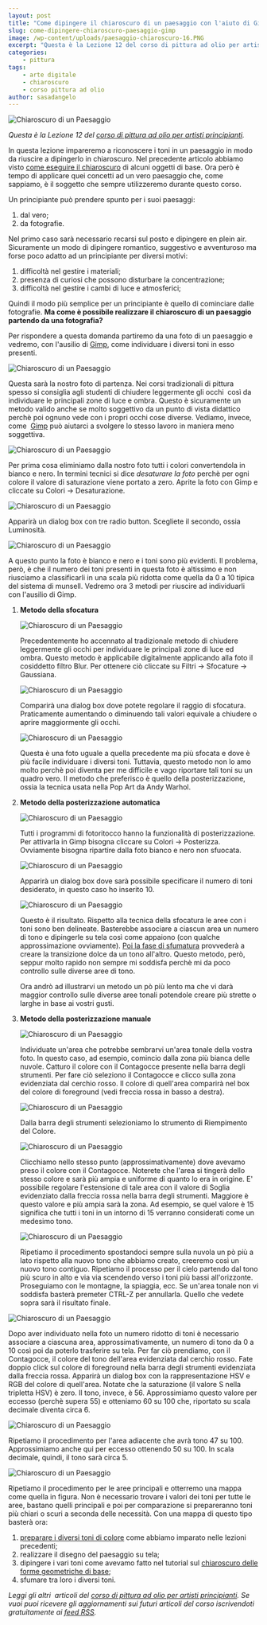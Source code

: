 ```yaml
---
layout: post
title: "Come dipingere il chiaroscuro di un paesaggio con l'aiuto di Gimp"
slug: come-dipingere-chiaroscuro-paesaggio-gimp
image: /wp-content/uploads/paesaggio-chiaroscuro-16.PNG
excerpt: "Questa è la Lezione 12 del corso di pittura ad olio per artisti principianti. In questa lezione impareremo a riconoscere i toni in un paesaggio in modo da"
categories:
    - pittura
tags:
    - arte digitale
    - chiaroscuro
    - corso pittura ad olio
author: sasadangelo
---
```


![Chiaroscuro di un Paesaggio](/wp-content/uploads/paesaggio-chiaroscuro-16.PNG "Chiaroscuro di un Paesaggio")

_Questa è la Lezione 12 del _[corso di pittura ad olio per artisti principianti](https://www.disegnoepittura.it/corso-pittura-olio-artisti-principianti-2/).__

In questa lezione impareremo a riconoscere i toni in un paesaggio in modo da riuscire a dipingerlo in chiaroscuro. Nel precedente articolo abbiamo visto [come eseguire il chiaroscuro](https://www.disegnoepittura.it/corso-pittura-olio-artisti-principianti-chiaroscuro-forme-geometriche-base/) di alcuni oggetti di base. Ora però è tempo di applicare quei concetti ad un vero paesaggio che, come sappiamo, è il soggetto che sempre utilizzeremo durante questo corso.

Un principiante può prendere spunto per i suoi paesaggi:

1. dal vero;
2. da fotografie.

Nel primo caso sarà necessario recarsi sul posto e dipingere en plein air. Sicuramente un modo di dipingere romantico, suggestivo e avventuroso ma forse poco adatto ad un principiante per diversi motivi:

1. difficoltà nel gestire i materiali;
2. presenza di curiosi che possono disturbare la concentrazione;
3. difficoltà nel gestire i cambi di luce e atmosferici;

Quindi il modo più semplice per un principiante è quello di cominciare dalle fotografie. **Ma come è possibile realizzare il chiaroscuro di un paesaggio partendo da una fotografia?**

Per rispondere a questa domanda partiremo da una foto di un paesaggio e vedremo, con l'ausilio di [Gimp](https://www.disegnoepittura.it/digital-painting-gimp/), come individuare i diversi toni in esso presenti.

![Chiaroscuro di un Paesaggio](/wp-content/uploads/paesaggio-chiaroscuro.PNG "Chiaroscuro di un Paesaggio")

Questa sarà la nostro foto di partenza. Nei corsi tradizionali di pittura spesso si consiglia agli studenti di chiudere leggermente gli occhi  così da individuare le principali zone di luce e ombra. Questo è sicuramente un metodo valido anche se molto soggettivo da un punto di vista didattico perchè poi ognuno vede con i propri occhi cose diverse. Vediamo, invece, come  [Gimp](https://www.disegnoepittura.it/digital-painting-gimp/) può aiutarci a svolgere lo stesso lavoro in maniera meno soggettiva.

![Chiaroscuro di un Paesaggio](/wp-content/uploads/paesaggio-chiaroscuro-1.PNG "Chiaroscuro di un Paesaggio")

Per prima cosa eliminiamo dalla nostro foto tutti i colori convertendola in bianco e nero. In termini tecnici si dice _desaturare la foto_ perchè per ogni colore il valore di saturazione viene portato a zero. Aprite la foto con Gimp e cliccate su Colori -> Desaturazione.

![Chiaroscuro di un Paesaggio](/wp-content/uploads/paesaggio-chiaroscuro-2.PNG "Chiaroscuro di un Paesaggio")

Apparirà un dialog box con tre radio button. Scegliete il secondo, ossia Luminosità.

![Chiaroscuro di un Paesaggio](/wp-content/uploads/paesaggio-chiaroscuro-3.PNG "Chiaroscuro di un Paesaggio")

A questo punto la foto è bianco e nero e i toni sono più evidenti. Il problema, però, è che il numero dei toni presenti in questa foto è altissimo e non riusciamo a classificarli in una scala più ridotta come quella da 0 a 10 tipica del sistema di munsell. Vedremo ora 3 metodi per riuscire ad individuarli con l'ausilio di Gimp.

1. **Metodo della sfocatura**
    
    ![Chiaroscuro di un Paesaggio](/wp-content/uploads/paesaggio-chiaroscuro-4.PNG "Chiaroscuro di un Paesaggio")
    
    Precedentemente ho accennato al tradizionale metodo di chiudere leggermente gli occhi per individuare le principali zone di luce ed ombra. Questo metodo è applicabile digitalmente applicando alla foto il cosiddetto filtro Blur. Per ottenere ciò cliccate su Filtri -> Sfocature -> Gaussiana.
    
    ![Chiaroscuro di un Paesaggio](/wp-content/uploads/paesaggio-chiaroscuro-5.PNG "Chiaroscuro di un Paesaggio")
    
    Comparirà una dialog box dove potete regolare il raggio di sfocatura. Praticamente aumentando o diminuendo tali valori equivale a chiudere o aprire maggiormente gli occhi.
    
    ![Chiaroscuro di un Paesaggio](/wp-content/uploads/paesaggio-chiaroscuro-6.PNG "Chiaroscuro di un Paesaggio")
    
    Questa è una foto uguale a quella precedente ma più sfocata e dove è più facile individuare i diversi toni. Tuttavia, questo metodo non lo amo molto perchè poi diventa per me difficile e vago riportare tali toni su un quadro vero. Il metodo che preferisco è quello della posterizzazione, ossia la tecnica usata nella Pop Art da Andy Warhol.
    
2. **Metodo della posterizzazione automatica**
    
    ![Chiaroscuro di un Paesaggio](/wp-content/uploads/paesaggio-chiaroscuro-7.PNG "Chiaroscuro di un Paesaggio")
    
    Tutti i programmi di fotoritocco hanno la funzionalità di posterizzazione. Per attivarla in Gimp bisogna cliccare su Colori -> Posterizza. Ovviamente bisogna ripartire dalla foto bianco e nero non sfuocata.
    
    ![Chiaroscuro di un Paesaggio](/wp-content/uploads/paesaggio-chiaroscuro-8.PNG "Chiaroscuro di un Paesaggio")
    
    Apparirà un dialog box dove sarà possibile specificare il numero di toni desiderato, in questo caso ho inserito 10.
    
    ![Chiaroscuro di un Paesaggio](/wp-content/uploads/paesaggio-chiaroscuro-9.PNG "Chiaroscuro di un Paesaggio")
    
    Questo è il risultato. Rispetto alla tecnica della sfocatura le aree con i toni sono ben delineate. Basterebbe associare a ciascun area un numero di tono e dipingerle su tela così come appaiono (con qualche approssimazione ovviamente). [Poi la fase di sfumatura](https://www.disegnoepittura.it/corso-pittura-olio-artisti-principianti-chiaroscuro-forme-geometriche-base/) provvederà a creare la transizione dolce da un tono all'altro. Questo metodo, però, seppur molto rapido non sempre mi soddisfa perchè mi da poco controllo sulle diverse aree di tono.
    
    Ora andrò ad illustrarvi un metodo un pò più lento ma che vi darà maggior controllo sulle diverse aree tonali potendole creare più strette o larghe in base ai vostri gusti.
    
3. **Metodo della posterizzazione manuale**
    
    ![Chiaroscuro di un Paesaggio](/wp-content/uploads/paesaggio-chiaroscuro-10.PNG "Chiaroscuro di un Paesaggio")
    
    Individuate un'area che potrebbe sembrarvi un'area tonale della vostra foto. In questo caso, ad esempio, comincio dalla zona più bianca delle nuvole. Catturo il colore con il Contagocce presente nella barra degli strumenti. Per fare ciò seleziono il Contagocce e clicco sulla zona evidenziata dal cerchio rosso. Il colore di quell'area comparirà nel box del colore di foreground (vedi freccia rossa in basso a destra).
    
    ![Chiaroscuro di un Paesaggio](/wp-content/uploads/paesaggio-chiaroscuro-11.PNG "Chiaroscuro di un Paesaggio")
    
    Dalla barra degli strumenti selezioniamo lo strumento di Riempimento del Colore.
    
    ![Chiaroscuro di un Paesaggio](/wp-content/uploads/paesaggio-chiaroscuro-12.PNG "Chiaroscuro di un Paesaggio")
    
    Clicchiamo nello stesso punto (approssimativamente) dove avevamo preso il colore con il Contagocce. Noterete che l'area si tingerà dello stesso colore e sarà più ampia e uniforme di quanto lo era in origine. E' possibile regolare l'estensione di tale area con il valore di Soglia evidenziato dalla freccia rossa nella barra degli strumenti. Maggiore è questo valore e più ampia sarà la zona. Ad esempio, se quel valore è 15 significa che tutti i toni in un intorno di 15 verranno considerati come un medesimo tono.
    
    ![Chiaroscuro di un Paesaggio](/wp-content/uploads/paesaggio-chiaroscuro-13.PNG "Chiaroscuro di un Paesaggio")
    
    Ripetiamo il procedimento spostandoci sempre sulla nuvola un pò più a lato rispetto alla nuovo tono che abbiamo creato, creeremo così un nuovo tono contiguo. Ripetiamo il processo per il cielo partendo dal tono più scuro in alto e via via scendendo verso i toni più bassi all'orizzonte. Proseguiamo con le montagne, la spiaggia, ecc. Se un'area tonale non vi soddisfa basterà premeter CTRL-Z per annullarla. Quello che vedete sopra sarà il risultato finale.
    

![Chiaroscuro di un Paesaggio](/wp-content/uploads/paesaggio-chiaroscuro-14.PNG "Chiaroscuro di un Paesaggio")

Dopo aver individuato nella foto un numero ridotto di toni è necessario associare a ciascuna area, approssimativamente, un numero di tono da 0 a 10 così poi da poterlo trasferire su tela. Per far ciò prendiamo, con il Contagocce, il colore del tono dell'area evidenziata dal cerchio rosso. Fate doppio click sul colore di foreground nella barra degli strumenti evidenziata dalla freccia rossa. Apparirà un dialog box con la rappresentazione HSV e RGB del colore di quell'area. Notate che la saturazione (il valore S nella tripletta HSV) è zero. Il tono, invece, è 56. Approssimiamo questo valore per eccesso (perchè supera 55) e otteniamo 60 su 100 che, riportato su scala decimale diventa circa 6.

![Chiaroscuro di un Paesaggio](/wp-content/uploads/paesaggio-chiaroscuro-15.PNG "Chiaroscuro di un Paesaggio")

Ripetiamo il procedimento per l'area adiacente che avrà tono 47 su 100. Approssimiamo anche qui per eccesso ottenendo 50 su 100. In scala decimale, quindi, il tono sarà circa 5.

![Chiaroscuro di un Paesaggio](/wp-content/uploads/paesaggio-chiaroscuro-16.PNG "Chiaroscuro di un Paesaggio")

Ripetiamo il procedimento per le aree principali e otterremo una mappa come quella in figura. Non è necessario trovare i valori dei toni per tutte le aree, bastano quelli principali e poi per comparazione si prepareranno toni più chiari o scuri a seconda delle necessità. Con una mappa di questo tipo basterà ora:

1. [preparare i diversi toni di colore](https://www.disegnoepittura.it/come-mescolare-colori-realizzare-chiaroscuro/) come abbiamo imparato nelle lezioni precedenti;
2. realizzare il disegno del paesaggio su tela;
3. dipingere i vari toni come avevamo fatto nel tutorial sul [chiaroscuro delle forme geometriche di base](https://www.disegnoepittura.it/corso-pittura-olio-artisti-principianti-chiaroscuro-forme-geometriche-base/);
4. sfumare tra loro i diversi toni.

_Leggi gli altri  articoli del [corso di pittura ad olio per artisti principianti](https://www.disegnoepittura.it/corso-pittura-olio-artisti-principianti-2/). Se vuoi puoi ricevere gli aggiornamenti sui futuri articoli del corso iscrivendoti gratuitamente ai [feed RSS](http://feeds2.feedburner.com/DisegnoPittura)._

